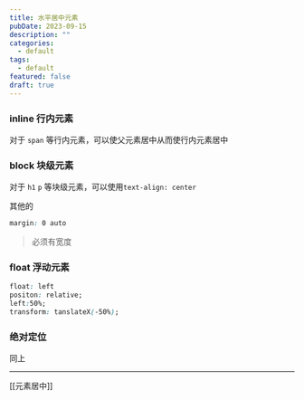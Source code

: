 ```yaml
---
title: 水平居中元素
pubDate: 2023-09-15
description: ""
categories:
  - default
tags:
  - default
featured: false
draft: true
---
```


### inline 行内元素

对于 `span` 等行内元素，可以使父元素居中从而使行内元素居中

### block 块级元素

对于 `h1` `p` 等块级元素，可以使用`text-align: center`

其他的

```css
margin: 0 auto
```

> 必须有宽度

### float 浮动元素

```css
float: left
positon: relative;
left:50%;
transform: tanslateX(-50%);
```

### 绝对定位

同上

---

[[元素居中]]
